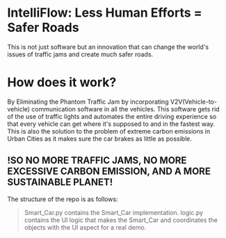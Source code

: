 # IntelliFlow: Less Human Efforts = Safer Roads

This is not just software but an innovation that can change the world's issues of traffic jams and create much safer roads.
# How does it work?
By Eliminating the Phantom Traffic Jam by incorporating V2V(Vehicle-to-vehicle) communication software in all the vehicles. This software gets rid of the use of traffic lights and automates the entire driving experience so that every vehicle can get where it's supposed to and in the fastest way. This is also the solution to the problem of extreme carbon emissions in Urban Cities as it makes sure the car brakes as little as possible.

## !SO NO MORE TRAFFIC JAMS, NO MORE EXCESSIVE CARBON EMISSION, AND A MORE SUSTAINABLE PLANET! 

The structure of the repo is as follows: 

>Smart_Car.py contains the Smart_Car implementation.
>logic.py contains the UI logic that makes the Smart_Car and coordinates the objects with the UI aspect for a real demo.
